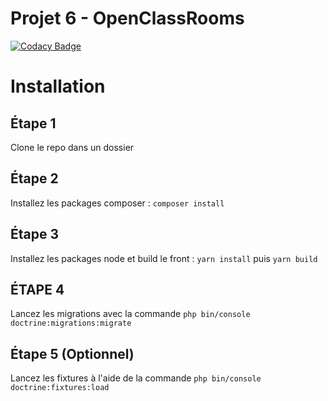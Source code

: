 # Projet 6 - OpenClassRooms

[![Codacy Badge](https://app.codacy.com/project/badge/Grade/59bd46f6594d491980c0886b6825fc30)](https://app.codacy.com/gh/Luca-OpenClassRooms/project_6/dashboard?utm_source=gh&utm_medium=referral&utm_content=&utm_campaign=Badge_grade)

# Installation

## Étape 1 

Clone le repo dans un dossier

## Étape 2 

Installez les packages composer : ```composer install```

## Étape 3 

Installez les packages node et build le front : ```yarn install``` puis ```yarn build```

## ÉTAPE 4 

Lancez les migrations avec la commande ```php bin/console doctrine:migrations:migrate``` 

## Étape 5 (Optionnel)

Lancez les fixtures à l'aide de la commande ```php bin/console doctrine:fixtures:load```
